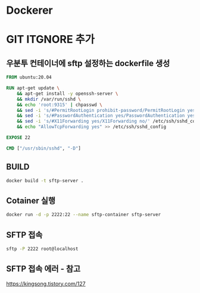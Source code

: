 # Dockerer

# GIT ITGNORE 추가 

## 우분투 컨테이너에 sftp 설정하는 dockerfile 생성 
```Dockerfile
FROM ubuntu:20.04

RUN apt-get update \
    && apt-get install -y openssh-server \
    && mkdir /var/run/sshd \
    && echo 'root:9315' | chpasswd \
    && sed -i 's/#PermitRootLogin prohibit-password/PermitRootLogin yes/' /etc/ssh/sshd_config \
    && sed -i 's/#PasswordAuthentication yes/PasswordAuthentication yes/' /etc/ssh/sshd_config \
    && sed -i 's/#X11Forwarding yes/X11Forwarding no/' /etc/ssh/sshd_config \
    && echo "AllowTcpForwarding yes" >> /etc/ssh/sshd_config

EXPOSE 22

CMD ["/usr/sbin/sshd", "-D"]
```

## BUILD 
```bash
docker build -t sftp-server .
```
  
## Cotainer 실행 
```bash
docker run -d -p 2222:22 --name sftp-container sftp-server
```  

## SFTP 접속
```bash
sftp -P 2222 root@localhost
```

## SFTP 접속 에러 - 참고 
https://kingsong.tistory.com/127
